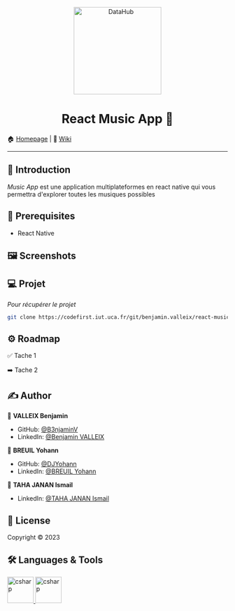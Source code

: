 <p align="center">
<img alt="DataHub" src="https://cdn.arstechnica.net/wp-content/uploads/2023/03/apple-music-classical.jpg" height="200px" />
</p>
<h1 align="center"> React Music App 👋</h1>

🏠 [Homepage](https://codefirst.iut.uca.fr/git/benjamin.valleix/react-music-app) |
📰 [Wiki](https://codefirst.iut.uca.fr/git/benjamin.valleix/react-music-app/wiki)

---

## 📣 Introduction
*Music App* est une application multiplateformes en react native  qui vous permettra d'explorer toutes les musiques possibles

## 📍 Prerequisites

- React Native

## ‍🖼️ Screenshots


## ‍💻 Projet 

*Pour récupérer le projet*

```sh
git clone https://codefirst.iut.uca.fr/git/benjamin.valleix/react-music-app.git
```

## ⚙️ Roadmap

:white_check_mark: Tache 1

:arrow_right: Tache 2

## ✍️ Author

👤 **VALLEIX Benjamin**

* GitHub: [@B3njaminV](https://github.com/B3njaminV)
* LinkedIn: [@Benjamin VALLEIX](https://www.linkedin.com/in/benjamin-valleix-27115719a)

👤 **BREUIL Yohann**

* GitHub: [@DJYohann](https://github.com/DJYohann)
* LinkedIn: [@BREUIL Yohann](https://www.linkedin.com/in/yohann-breuil-02b18a165/)

👤 **TAHA JANAN Ismail**

* LinkedIn: [@TAHA JANAN Ismail](https://www.linkedin.com/in/ismail-taha-janan-b63a94166/?originalSubdomain=ma)


## 📝 License

Copyright © 2023


## 🛠 Languages & Tools

<p> 
    <a href="https://reactnative.dev/docs/getting-started" target="_blank"> 
        <img src="https://www.vectorlogo.zone/logos/reactjs/reactjs-icon.svg" alt="csharp" width="60" height="60"/> 
    </a>
    <a href="https://www.jetbrains.com/webstorm/promo/?source=google&medium=cpc&campaign=9641686257&term=webstorm&content=604189299313&gad=1&gclid=CjwKCAjwgqejBhBAEiwAuWHioP-Y3thOb8Ol148mVN4DG07bfybbn2nMIqF9DbsdhtmNknQkUOpYDxoCkMwQAvD_BwE" target="_blank"> 
        <img src="https://upload.wikimedia.org/wikipedia/commons/thumb/c/c0/WebStorm_Icon.svg/1024px-WebStorm_Icon.svg.png?20210315203338" alt="csharp" width="60" height="60"/> 
    </a>

</p>
